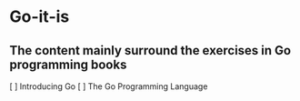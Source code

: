 # Go-it-is

## The content mainly surround the exercises in Go programming books

[ ] Introducing Go
[ ] The Go Programming Language
